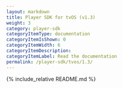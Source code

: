 ```yaml
---
layout: markdown
title: Player SDK for tvOS (v1.3)
weight: 3
category: player-sdk
categoryItemType: documentation
categoryItemIsShown: 0
categoryItemWidth: 6
categoryItemDescription:
categoryItemLabel: Read the documentation
permalink: /player-sdk/tvos/1.3/
---
```

{% include_relative README.md  %}
